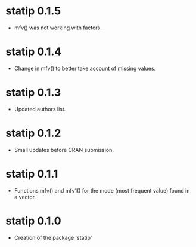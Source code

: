 # statip 0.1.5

* mfv() was not working with factors.


# statip 0.1.4

* Change in mfv() to better take account of missing values. 


# statip 0.1.3

* Updated authors list. 


# statip 0.1.2

* Small updates before CRAN submission. 


# statip 0.1.1

* Functions mfv() and mfv1() for the mode (most frequent value) 
found in a vector. 


# statip 0.1.0

* Creation of the package 'statip'
